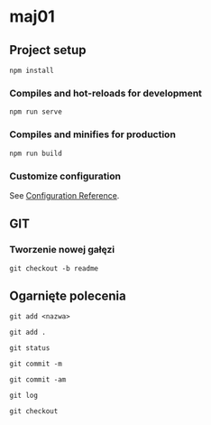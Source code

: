 # maj01

## Project setup
```
npm install
```

### Compiles and hot-reloads for development
```
npm run serve
```

### Compiles and minifies for production
```
npm run build
```

### Customize configuration
See [Configuration Reference](https://cli.vuejs.org/config/).

## GIT

### Tworzenie nowej gałęzi
```
git checkout -b readme
```

## Ogarnięte polecenia

```
git add <nazwa>
```
```
git add .
```
```
git status
```
```
git commit -m
```
```
git commit -am
```
```
git log
```
```
git checkout 
```